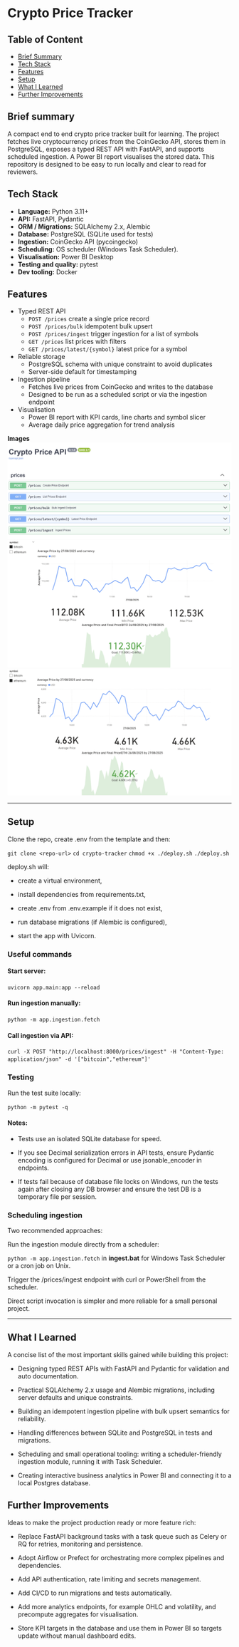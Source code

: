 # Crypto Price Tracker

## Table of Content
- [ Brief Summary](#brief-summary)
- [ Tech Stack](#tech-stack)
- [ Features](#features)
- [ Setup](#setup)
- [ What I Learned](#what-i-learned)
- [ Further Improvements](#further-improvements)


## Brief summary

<p>A compact end to end crypto price tracker built for learning. The project fetches live cryptocurrency prices from the CoinGecko API, stores them in PostgreSQL, exposes a typed REST API with FastAPI, and supports scheduled ingestion. A Power BI report visualises the stored data. This repository is designed to be easy to run locally and clear to read for reviewers. </p>

## Tech Stack
- **Language:** Python 3.11+  
- **API:** FastAPI, Pydantic  
- **ORM / Migrations:** SQLAlchemy 2.x, Alembic  
- **Database:** PostgreSQL (SQLite used for tests)  
- **Ingestion:** CoinGecko API (pycoingecko)  
- **Scheduling:** OS scheduler (Windows Task Scheduler).
- **Visualisation:** Power BI Desktop  
- **Testing and quality:** pytest 
- **Dev tooling:** Docker



## Features
- Typed REST API
  - `POST /prices` create a single price record
  - `POST /prices/bulk` idempotent bulk upsert
  - `POST /prices/ingest` trigger ingestion for a list of symbols
  - `GET /prices` list prices with filters
  - `GET /prices/latest/{symbol}` latest price for a symbol
- Reliable storage
  - PostgreSQL schema with unique constraint to avoid duplicates
  - Server-side default for timestamping
- Ingestion pipeline
  - Fetches live prices from CoinGecko and writes to the database
  - Designed to be run as a scheduled script or via the ingestion endpoint
- Visualisation
  - Power BI report with KPI cards, line charts and symbol slicer
  - Average daily price aggregation for trend analysis

 **Images**  
![API docs](docs/images/api_docs.png)
![Bitcoin](docs/images/bitcoin.png)
![Ethereum](docs/images/ethereum.png)


---

## Setup

Clone the repo, create .env from the template and then:

`git clone <repo-url>`
`cd crypto-tracker`
`chmod +x ./deploy.sh`
`./deploy.sh`

deploy.sh will:

- create a virtual environment,

- install dependencies from requirements.txt,

- create .env from .env.example if it does not exist,

- run database migrations (if Alembic is configured),

- start the app with Uvicorn.

### Useful commands

#### Start server:
`uvicorn app.main:app --reload`

#### Run ingestion manually:
`python -m app.ingestion.fetch`

#### Call ingestion via API:
`curl -X POST "http://localhost:8000/prices/ingest" -H "Content-Type: application/json" -d '["bitcoin","ethereum"]'`


### Testing
Run the test suite locally:

`python -m pytest -q`


#### Notes:

- Tests use an isolated SQLite database for speed.

- If you see Decimal serialization errors in API tests, ensure Pydantic encoding is configured for Decimal or use jsonable_encoder in endpoints.

- If tests fail because of database file locks on Windows, run the tests again after closing any DB browser and ensure the test DB is a temporary file per session.

### Scheduling ingestion

Two recommended approaches:

Run the ingestion module directly from a scheduler:

`python -m app.ingestion.fetch` in **ingest.bat** for Windows Task Scheduler or a cron job on Unix.

Trigger the /prices/ingest endpoint with curl or PowerShell from the scheduler.

Direct script invocation is simpler and more reliable for a small personal project.

---

## What I Learned
A concise list of the most important skills gained while building this project:

- Designing typed REST APIs with FastAPI and Pydantic for validation and auto documentation.

- Practical SQLAlchemy 2.x usage and Alembic migrations, including server defaults and unique constraints.

- Building an idempotent ingestion pipeline with bulk upsert semantics for reliability.

- Handling differences between SQLite and PostgreSQL in tests and migrations.

- Scheduling and small operational tooling: writing a scheduler-friendly ingestion module, running it with Task Scheduler.

- Creating interactive business analytics in Power BI and connecting it to a local Postgres database.


## Further Improvements
Ideas to make the project production ready or more feature rich:

- Replace FastAPI background tasks with a task queue such as Celery or RQ for retries, monitoring and persistence.

- Adopt Airflow or Prefect for orchestrating more complex pipelines and dependencies.

- Add API authentication, rate limiting and secrets management.

- Add CI/CD to run migrations and tests automatically.

- Add more analytics endpoints, for example OHLC and volatility, and precompute aggregates for visualisation.

- Store KPI targets in the database and use them in Power BI so targets update without manual dashboard edits.
